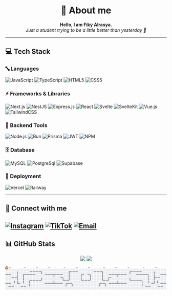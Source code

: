 <h1 align="center">💫 About me</h1>

<p align="center">
  <b>Hello, I am Fiky Alrasya.</b><br/>
  <i>Just a student trying to be a little better than yesterday 🚀</i>
</p>

---

## 💻 Tech Stack

### 🔤 Languages
![JavaScript](https://img.shields.io/badge/JavaScript-F7DF1E?style=for-the-badge&logo=javascript&logoColor=black)
![TypeScript](https://img.shields.io/badge/TypeScript-3178C6?style=for-the-badge&logo=typescript&logoColor=white)
![HTML5](https://img.shields.io/badge/HTML5-E34F26?style=for-the-badge&logo=html5&logoColor=white)
![CSS5](https://img.shields.io/badge/CSS5-1572B6?style=for-the-badge&logo=css&logoColor=white)

### ⚡ Frameworks & Libraries
![Next.js](https://img.shields.io/badge/Next.js-000000?style=for-the-badge&logo=nextdotjs&logoColor=white)
![NestJS](https://img.shields.io/badge/NestJS-E0234E?style=for-the-badge&logo=nestjs&logoColor=white)
![Express.js](https://img.shields.io/badge/Express.js-2D3748?style=for-the-badge&logo=express&logoColor=white)
![React](https://img.shields.io/badge/React-20232A?style=for-the-badge&logo=react&logoColor=61DAFB)
![Svelte](https://img.shields.io/badge/Svelte-FF3E00?style=for-the-badge&logo=svelte&logoColor=white)
![SvelteKit](https://img.shields.io/badge/SvelteKit-FF3E00?style=for-the-badge&logo=svelte&logoColor=white)
![Vue.js](https://img.shields.io/badge/Vue.js-35495E?style=for-the-badge&logo=vue.js&logoColor=4FC08D)
![TailwindCSS](https://img.shields.io/badge/TailwindCSS-38B2AC?style=for-the-badge&logo=tailwindcss&logoColor=white)

### 🔧 Backend Tools
![Node.js](https://img.shields.io/badge/Node.js-339933?style=for-the-badge&logo=nodedotjs&logoColor=white)
![Bun](https://img.shields.io/badge/Bun-000000?style=for-the-badge&logo=bun&logoColor=white)
![Prisma](https://img.shields.io/badge/Prisma-2D3748?style=for-the-badge&logo=prisma&logoColor=white)
![JWT](https://img.shields.io/badge/JWT-000000?style=for-the-badge&logo=jsonwebtokens&logoColor=white)
![NPM](https://img.shields.io/badge/NPM-CB3837?style=for-the-badge&logo=npm&logoColor=white)

### 🗄️ Database
![MySQL](https://img.shields.io/badge/MySQL-4479A1?style=for-the-badge&logo=mysql&logoColor=white)
![PostgreSql](https://img.shields.io/badge/PostgreSql-4479A1?style=for-the-badge&logo=postgresql&logoColor=white)
![Supabase](https://img.shields.io/badge/Supabase-3ECF8E?style=for-the-badge&logo=supabase&logoColor=white)

### 🚀 Deployment
![Vercel](https://img.shields.io/badge/Vercel-000000?style=for-the-badge&logo=vercel&logoColor=white)
![Railway](https://img.shields.io/badge/Railway-000000?style=for-the-badge&logo=railway&logoColor=white)

---

## 🔗 Connect with me
[![Instagram](https://img.shields.io/badge/-Instagram-E4405F?style=flat&logo=instagram&logoColor=white)](https://instagram.com/kyyntseph)
[![TikTok](https://img.shields.io/badge/-TikTok-000000?style=flat&logo=tiktok&logoColor=white)](https://tiktok.com/@razzkyy.98)
[![Email](https://img.shields.io/badge/-Gmail-white?style=flat&logo=gmail&logoColor=default)](mailto:xg474627@gmail.com)
---

## 📊 GitHub Stats

<p align="center">
  <img src="https://nirzak-streak-stats.vercel.app/?user=KyyTzy09&theme=radical&hide_border=false" height="180em" />
  <img src="https://github-readme-stats.vercel.app/api?username=KyyTzy09&show_icons=true&theme=radical&hide_border=true" height="180em" />
</p>

<picture>
  <source media="(prefers-color-scheme: dark)" srcset="https://raw.githubusercontent.com/kyytzy09/kyytzy09/output/pacman-contribution-graph-dark.svg">
  <source media="(prefers-color-scheme: light)" srcset="https://raw.githubusercontent.com/kyytzy09/kyytzy09/output/pacman-contribution-graph.svg">
  <img alt="pacman contribution graph" src="https://raw.githubusercontent.com/kyytzy09/kyytzy09/output/pacman-contribution-graph.svg">
</picture>


